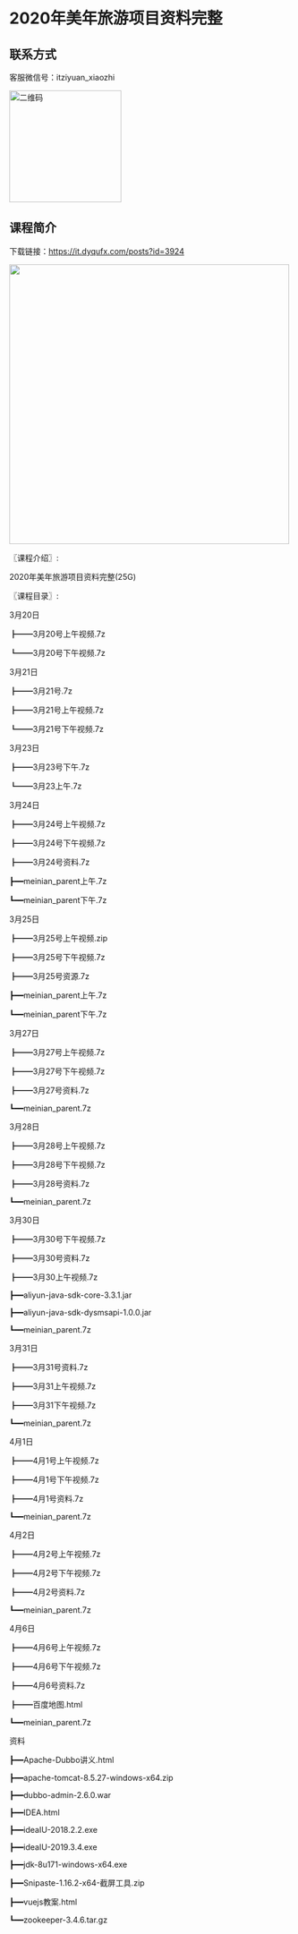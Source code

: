 # 2020年美年旅游项目资料完整

## 联系方式

客服微信号：itziyuan_xiaozhi

<img src="https://ziyuanyun.oss-cn-guangzhou.aliyuncs.com/common/20240614073449/666b82192834a.jpg" width="200" height="200" alt="二维码">

## 课程简介

下载链接：https://it.dyqufx.com/posts?id=3924

<img src="https://ziyuanyun.oss-cn-guangzhou.aliyuncs.com/yun/20240515185419/6644945b16a6a.jpg" width="500" alt="">

  〖课程介绍〗:

 2020年美年旅游项目资料完整(25G)

 〖课程目录〗:

 3月20日

 ┣━━3月20号上午视频.7z

 ┗━━3月20号下午视频.7z

 3月21日

 ┣━━3月21号.7z

 ┣━━3月21号上午视频.7z

 ┗━━3月21号下午视频.7z

 3月23日

 ┣━━3月23号下午.7z

 ┗━━3月23上午.7z

 3月24日

 ┣━━3月24号上午视频.7z

 ┣━━3月24号下午视频.7z

 ┣━━3月24号资料.7z

 ┣━━meinian_parent上午.7z

 ┗━━meinian_parent下午.7z

 3月25日

 ┣━━3月25号上午视频.zip

 ┣━━3月25号下午视频.7z

 ┣━━3月25号资源.7z

 ┣━━meinian_parent上午.7z

 ┗━━meinian_parent下午.7z

 3月27日

 ┣━━3月27号上午视频.7z

 ┣━━3月27号下午视频.7z

 ┣━━3月27号资料.7z

 ┗━━meinian_parent.7z

 3月28日

 ┣━━3月28号上午视频.7z

 ┣━━3月28号下午视频.7z

 ┣━━3月28号资料.7z

 ┗━━meinian_parent.7z

 3月30日

 ┣━━3月30号下午视频.7z

 ┣━━3月30号资料.7z

 ┣━━3月30上午视频.7z

 ┣━━aliyun-java-sdk-core-3.3.1.jar

 ┣━━aliyun-java-sdk-dysmsapi-1.0.0.jar

 ┗━━meinian_parent.7z

 3月31日

 ┣━━3月31号资料.7z

 ┣━━3月31上午视频.7z

 ┣━━3月31下午视频.7z

 ┗━━meinian_parent.7z

 4月1日

 ┣━━4月1号上午视频.7z

 ┣━━4月1号下午视频.7z

 ┣━━4月1号资料.7z

 ┗━━meinian_parent.7z

 4月2日

 ┣━━4月2号上午视频.7z

 ┣━━4月2号下午视频.7z

 ┣━━4月2号资料.7z

 ┗━━meinian_parent.7z

 4月6日

 ┣━━4月6号上午视频.7z

 ┣━━4月6号下午视频.7z

 ┣━━4月6号资料.7z

 ┣━━百度地图.html

 ┗━━meinian_parent.7z

 资料

 ┣━━Apache-Dubbo讲义.html

 ┣━━apache-tomcat-8.5.27-windows-x64.zip

 ┣━━dubbo-admin-2.6.0.war

 ┣━━IDEA.html

 ┣━━ideaIU-2018.2.2.exe

 ┣━━ideaIU-2019.3.4.exe

 ┣━━jdk-8u171-windows-x64.exe

 ┣━━Snipaste-1.16.2-x64-截屏工具.zip

 ┣━━vuejs教案.html

 ┗━━zookeeper-3.4.6.tar.gz

  